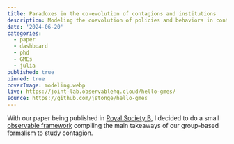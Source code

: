 ```yaml
---
title: Paradoxes in the co-evolution of contagions and institutions
description: Modeling the coevolution of policies and behaviors in contagion.
date: '2024-06-20'
categories:
  - paper
  - dashboard
  - phd
  - GMEs
  - julia
published: true
pinned: true
coverImage: modeling.webp
live: https://joint-lab.observablehq.cloud/hello-gmes/
source: https://github.com/jstonge/hello-gmes
---
```


With our paper being published in [Royal Society B](https://royalsocietypublishing.org/journal/rspb), I  decided to do a small [observable framework](https://joint-lab.observablehq.cloud/hello-gmes/) compiling the main takeaways of our group-based formalism to study contagion. 


<style>
.crop {
  border-radius: 8px;
  margin: 1rem;
  max-width: calc(100%);
  box-shadow: 0 0 0 0.75px rgba(128, 128, 128, 0.2), 0 6px 12px 6px rgba(0, 0, 0, 0.4);
}
</style>
